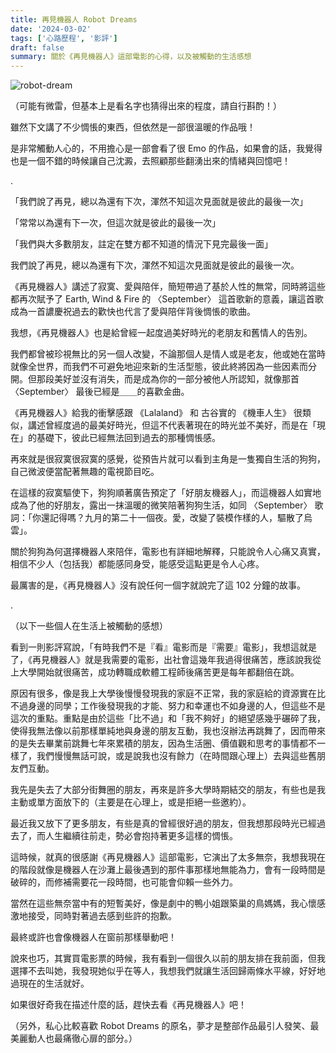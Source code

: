 ```yaml
---
title: 再見機器人 Robot Dreams
date: '2024-03-02'
tags: ['心路歷程', '影評']
draft: false
summary: 關於《再見機器人》這部電影的心得，以及被觸動的生活感想
---
```


![robot-dream](/blog/robot-dream/cover-zh-TW.png)

（可能有微雷，但基本上是看名字也猜得出來的程度，請自行斟酌！）

雖然下文講了不少惆悵的東西，但依然是一部很溫暖的作品哦！

是非常觸動人心的，不用擔心是一部會看了很 Emo 的作品，如果會的話，我覺得也是一個不錯的時候讓自己沈澱，去照顧那些翻湧出來的情緒與回憶吧！

.

「我們說了再見，總以為還有下次，渾然不知這次見面就是彼此的最後一次」

「常常以為還有下一次，但這次就是彼此的最後一次」

「我們與大多數朋友，註定在雙方都不知道的情況下見完最後一面」

我們說了再見，總以為還有下次，渾然不知這次見面就是彼此的最後一次。

《再見機器人》講述了寂寞、愛與陪伴，簡短帶過了基於人性的無常，同時將這些都再次賦予了 Earth, Wind & Fire 的 〈September〉 這首歌新的意義，讓這首歌成為一首譨慶祝過去的歡快也代言了愛與陪伴背後惆悵的歌曲。

我想，《再見機器人》也是給曾經一起度過美好時光的老朋友和舊情人的告別。

我們都曾被珍視無比的另一個人改變，不論那個人是情人或是老友，他或她在當時就像全世界，而我們不可避免地迎來新的生活型態，彼此終將因為一些因素而分開。但那段美好並沒有消失，而是成為你的一部分被他人所認知，就像那首 〈September〉 最後已經是＿＿的喜歡金曲。

《再見機器人》給我的衝擊感跟 《Lalaland》 和 古谷實的 《機車人生》 很類似，講述曾經度過的最美好時光，但這不代表著現在的時光並不美好，而是在「現在」的基礎下，彼此已經無法回到過去的那種惆悵感。

再來就是很寂寞很寂寞的感覺，從預告片就可以看到主角是一隻獨自生活的狗狗，自己微波便當配著無趣的電視節目吃。

在這樣的寂寞驅使下，狗狗順著廣告預定了「好朋友機器人」，而這機器人如實地成為了他的好朋友，露出一抹溫暖的微笑陪著狗狗生活，如同 〈September〉 歌詞：「你還記得嗎？九月的第二十一個夜。愛，改變了裝模作樣的人，驅散了烏雲」。

關於狗狗為何選擇機器人來陪伴，電影也有詳細地解釋，只能說令人心痛又真實，相信不少人（包括我）都能感同身受，能感受這點更是令人心疼。

最厲害的是，《再見機器人》沒有說任何一個字就說完了這 102 分鐘的故事。

.

（以下一些個人在生活上被觸動的感想）

看到一則影評寫說，「有時我們不是『看』電影而是『需要』電影」，我想這就是了，《再見機器人》就是我需要的電影，出社會這幾年我過得很痛苦，應該說我從上大學開始就很痛苦，成功轉職成軟體工程師後痛苦更是每年都翻倍在跳。

原因有很多，像是我上大學後慢慢發現我的家庭不正常，我的家庭給的資源實在比不過身邊的同學；工作後發現我的才能、努力和幸運也不如身邊的人，但這些不是這次的重點。重點是由於這些「比不過」和「我不夠好」的絕望感幾乎碾碎了我，使得我無法像以前那樣單純地與身邊的朋友互動，我也沒辦法再跳舞了，因而帶來的是失去畢業前跳舞七年來累積的朋友，因為生活圈、價值觀和思考的事情都不一樣了，我們慢慢無話可說，或是說我也沒有餘力（在時間跟心理上）去與這些舊朋友們互動。

我先是失去了大部分街舞圈的朋友，再來是許多大學時期結交的朋友，有些也是我主動或單方面放下的（主要是在心理上，或是拒絕一些邀約）。

最近我又放下了更多朋友，有些是真的曾經很好過的朋友，但我想那段時光已經過去了，而人生繼續往前走，勢必會抱持著更多這樣的惆悵。

這時候，就真的很感謝《再見機器人》這部電影，它演出了太多無奈，我想我現在的階段就像是機器人在沙灘上最後遇到的那件事那樣地無能為力，會有一段時間是破碎的，而修補需要花一段時間，也可能會仰賴一些外力。

當然在這些無奈當中有的短暫美好，像是劇中的鴨小姐跟築巢的鳥媽媽，我心懷感激地接受，同時對著過去感到些許的抱歉。

最終或許也會像機器人在窗前那樣舉動吧！

說來也巧，其實買電影票的時候，我有看到一個很久以前的朋友排在我前面，但我選擇不去叫她，我發現她似乎在等人，我想我們就讓生活回歸兩條水平線，好好地過現在的生活就好。

如果很好奇我在描述什麼的話，趕快去看《再見機器人》吧！

（另外，私心比較喜歡 Robot Dreams 的原名，夢才是整部作品最引人發笑、最美麗動人也最痛徹心扉的部分。）
